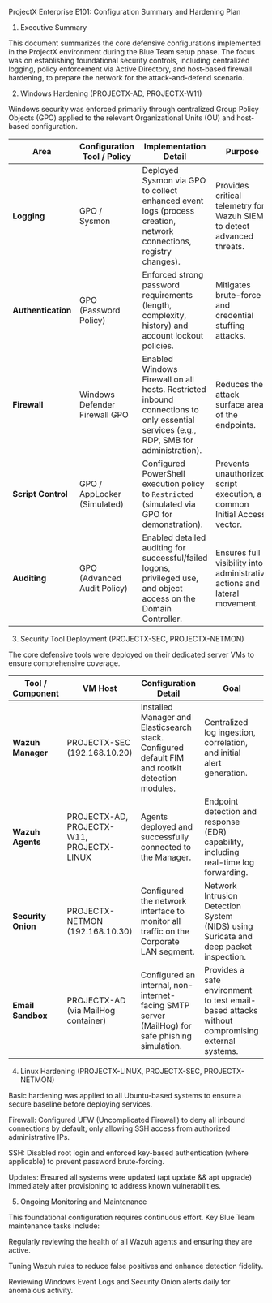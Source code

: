 ProjectX Enterprise E101: Configuration Summary and Hardening Plan

1. Executive Summary

This document summarizes the core defensive configurations implemented in the ProjectX environment during the Blue Team setup phase. The focus was on establishing foundational security controls, including centralized logging, policy enforcement via Active Directory, and host-based firewall hardening, to prepare the network for the attack-and-defend scenario.

2. Windows Hardening (PROJECTX-AD, PROJECTX-W11)

Windows security was enforced primarily through centralized Group Policy Objects (GPO) applied to the relevant Organizational Units (OU) and host-based configuration.

| Area | Configuration Tool / Policy | Implementation Detail | Purpose |
| ----- | ----- | ----- | ----- |
| **Logging** | GPO / Sysmon | Deployed Sysmon via GPO to collect enhanced event logs (process creation, network connections, registry changes). | Provides critical telemetry for Wazuh SIEM to detect advanced threats. |
| **Authentication** | GPO (Password Policy) | Enforced strong password requirements (length, complexity, history) and account lockout policies. | Mitigates brute-force and credential stuffing attacks. |
| **Firewall** | Windows Defender Firewall GPO | Enabled Windows Firewall on all hosts. Restricted inbound connections to only essential services (e.g., RDP, SMB for administration). | Reduces the attack surface area of the endpoints. |
| **Script Control** | GPO / AppLocker (Simulated) | Configured PowerShell execution policy to `Restricted` (simulated via GPO for demonstration). | Prevents unauthorized script execution, a common Initial Access vector. |
| **Auditing** | GPO (Advanced Audit Policy) | Enabled detailed auditing for successful/failed logons, privileged use, and object access on the Domain Controller. | Ensures full visibility into administrative actions and lateral movement. |

3. Security Tool Deployment (PROJECTX-SEC, PROJECTX-NETMON)

The core defensive tools were deployed on their dedicated server VMs to ensure comprehensive coverage.

| Tool / Component | VM Host | Configuration Detail | Goal |
| ----- | ----- | ----- | ----- |
| **Wazuh Manager** | PROJECTX-SEC (192.168.10.20) | Installed Manager and Elasticsearch stack. Configured default FIM and rootkit detection modules. | Centralized log ingestion, correlation, and initial alert generation. |
| **Wazuh Agents** | PROJECTX-AD, PROJECTX-W11, PROJECTX-LINUX | Agents deployed and successfully connected to the Manager. | Endpoint detection and response (EDR) capability, including real-time log forwarding. |
| **Security Onion** | PROJECTX-NETMON (192.168.10.30) | Configured the network interface to monitor all traffic on the Corporate LAN segment. | Network Intrusion Detection System (NIDS) using Suricata and deep packet inspection. |
| **Email Sandbox** | PROJECTX-AD (via MailHog container) | Configured an internal, non-internet-facing SMTP server (MailHog) for safe phishing simulation. | Provides a safe environment to test email-based attacks without compromising external systems. |

4. Linux Hardening (PROJECTX-LINUX, PROJECTX-SEC, PROJECTX-NETMON)

Basic hardening was applied to all Ubuntu-based systems to ensure a secure baseline before deploying services.

Firewall: Configured UFW (Uncomplicated Firewall) to deny all inbound connections by default, only allowing SSH access from authorized administrative IPs.

SSH: Disabled root login and enforced key-based authentication (where applicable) to prevent password brute-forcing.

Updates: Ensured all systems were updated (apt update && apt upgrade) immediately after provisioning to address known vulnerabilities.

5. Ongoing Monitoring and Maintenance

This foundational configuration requires continuous effort. Key Blue Team maintenance tasks include:

Regularly reviewing the health of all Wazuh agents and ensuring they are active.

Tuning Wazuh rules to reduce false positives and enhance detection fidelity.

Reviewing Windows Event Logs and Security Onion alerts daily for anomalous activity.
